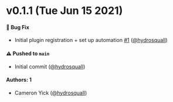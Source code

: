 # v0.1.1 (Tue Jun 15 2021)

#### 🐛 Bug Fix

- Initial plugin registration + set up automation [#1](https://github.com/hydrosquall/storybook-addon-datadog-rum/pull/1) ([@hydrosquall](https://github.com/hydrosquall))

#### ⚠️ Pushed to `main`

- Initial commit ([@hydrosquall](https://github.com/hydrosquall))

#### Authors: 1

- Cameron Yick ([@hydrosquall](https://github.com/hydrosquall))
